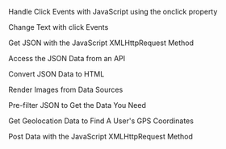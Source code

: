 Handle Click Events with JavaScript using the onclick property

Change Text with click Events

Get JSON with the JavaScript XMLHttpRequest Method

Access the JSON Data from an API

Convert JSON Data to HTML

Render Images from Data Sources

Pre-filter JSON to Get the Data You Need

Get Geolocation Data to Find A User's GPS Coordinates

Post Data with the JavaScript XMLHttpRequest Method
